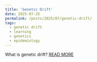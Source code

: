 ```yaml
---
title: 'Genetic Drift'
date: 2025-07-25
permalink: /posts/2025/07/genetic-drift/
tags:
  - genetic drift
  - learning
  - genetics
  - epidemiology
---
```

What is genetic drift?
[READ MORE](/files/genetic_drift.html)

